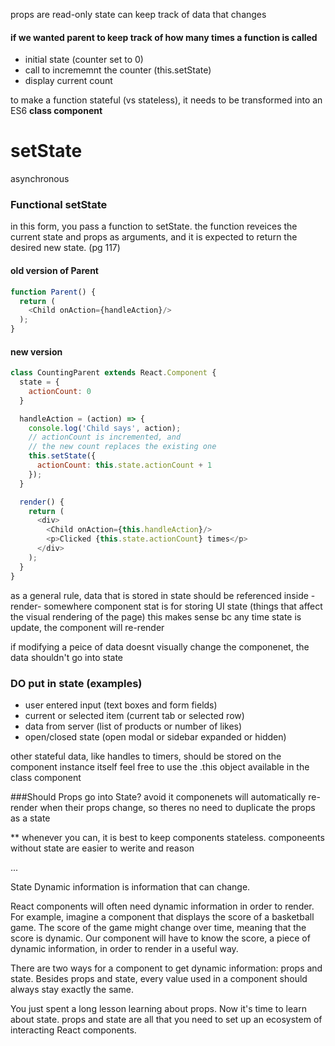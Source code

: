 


props are read-only
state can keep track of data that changes

#### if we wanted parent to keep track of how many times a function is called
- initial state (counter set to 0)
- call to incrememnt the counter (this.setState)
- display current count


to make a function stateful (vs stateless), it needs to be transformed into an ES6 **class component**




# setState
asynchronous

### Functional setState
in this form, you pass a function to setState. the function reveices the current state and props as arguments, and it is expected to return the desired new state. (pg 117)


#### old version of Parent
```js
function Parent() { 
  return (
    <Child onAction={handleAction}/> 
  );
}
```

#### new version
```js
class CountingParent extends React.Component { 
  state = {
    actionCount: 0 
  }

  handleAction = (action) => { 
    console.log('Child says', action);
    // actionCount is incremented, and
    // the new count replaces the existing one 
    this.setState({
      actionCount: this.state.actionCount + 1 
    });
  }

  render() { 
    return (
      <div>
        <Child onAction={this.handleAction}/> 
        <p>Clicked {this.state.actionCount} times</p>
      </div>
    ); 
  }
}
```



as a general rule, data that is stored in state should be referenced inside -render- somewhere
component stat is for storing UI state
(things that affect the visual rendering of the page)
this makes sense bc any time state is update, the component will re-render

if modifying a peice of data doesnt visually change the componenet, the data shouldn't go into state



### DO put in state (examples)
- user entered input (text boxes and form fields)
- current or selected item (current tab or selected row)
- data from server (list of products or number of likes)
- open/closed state (open modal or sidebar expanded or hidden)

other stateful data, like handles to timers, should be stored on the component instance itself
feel free to use the .this object available in the class component

###Should Props go into State?
avoid it
componenets will automatically re-render when their props change, so theres no need to duplicate the props as a state

** whenever you can, it is best to keep components stateless.
componeents without state are easier to werite and reason






...

State
Dynamic information is information that can change.

React components will often need dynamic information in order to render. For example, imagine a component that displays the score of a basketball game. The score of the game might change over time, meaning that the score is dynamic. Our component will have to know the score, a piece of dynamic information, in order to render in a useful way.

There are two ways for a component to get dynamic information: props and state. Besides props and state, every value used in a component should always stay exactly the same.

You just spent a long lesson learning about props. Now it's time to learn about state. props and state are all that you need to set up an ecosystem of interacting React components.

 


